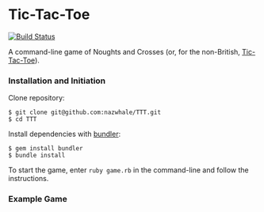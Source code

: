 
# Tic-Tac-Toe
[![Build Status](https://travis-ci.org/nazwhale/TTT.svg?branch=master)](https://travis-ci.org/nazwhale/TTT)

A command-line game of Noughts and Crosses (or, for the non-British, [Tic-Tac-Toe](https://en.wikipedia.org/wiki/Tic-tac-toe)).

### Installation and Initiation
Clone repository:

```
$ git clone git@github.com:nazwhale/TTT.git
$ cd TTT
```
Install dependencies with [bundler](http://bundler.io/):
```
$ gem install bundler
$ bundle install
```
To start the game, enter `ruby game.rb` in the command-line and follow the instructions.

### Example Game
